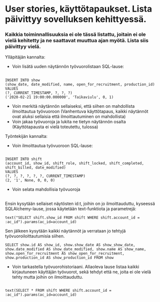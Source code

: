 # User stories, käyttötapaukset. Lista päivittyy sovelluksen kehittyessä. 
### Kaikkia toiminnallisuuksia ei ole tässä listattu, joitain ei ole vielä kehitetty ja ne saattavat muuttua ajan myötä. Lista siis päivittyy vielä.

Ylläpitäjän kannalta: 

*  Voin lisätä uuden näytännön työvuorolistaan
    SQL-lause:
##    

    INSERT INTO show 
    (show_date, date_modified, name, open_for_recruitment, production_id) 
    VALUES 
    (?, CURRENT_TIMESTAMP, ?, ?, ?)
    ('2020-02-21 19:00:00.000000', 'Taikaviulu', 0, 1)
    
*  Voin merkitä näytännön sellaiseksi, että siihen on mahdollista ilmoittautua työvuoroon (Vanhentuva käyttötapaus, kaikki näytännöt ovat aluksi sellaisia että ilmoittautuminen on mahdollista)
*  Voin jakaa työvuoroja ja lukita ne tietyn näytännön osalta (Käyttötapausta ei vielä toteutettu, tulossa)

Työntekijän kannalta:

*  Voin ilmoittautua työvuoroon
    SQL-lause:
    
##

    INSERT INTO shift 
    (account_id, show_id, shift_role, shift_locked, shift_completed, shift_billed, date_modified) 
    VALUES 
    (?, ?, ?, ?, ?, ?, CURRENT_TIMESTAMP)
    (2, '1', None, 0, 0, 0)

*  Voin selata mahdollisia työvuoroja

## 

Ensin kysytään sellaiset näytösten id:t, joihin on jo ilmoittauduttu, kyseessä SQLAlchemy-lause, jossa käytetään text-funktiota ja parametrejä:

    text("SELECT shift.show_id FROM shift WHERE shift.account_id = :ac_id").params(ac_id=account_id)
    
Sen jälkeen kysytään kaikki näytännöt ja verrataan jo tehtyjä työvuoroiloittautumisia siihen.

    SELECT show.id AS show_id, show.show_date AS show_show_date, show.date_modified AS show_date_modified, show.name AS show_name, show.open_for_recruitment AS show_open_for_recruitment, show.production_id AS show_production_id FROM show

*  Voin tarkastella työvuorohistoriaani. Allaoleva lause listaa kaikki kirjautuneen käyttäjän työvuorot, sekä tehdyt että ne, joita ei ole vielä tehty mutta joihin on ilmoittauduttu.

##

    text(SELECT * FROM shift WHERE shift.account_id = :ac_id").params(ac_id=account_id)
    
    
    
    
    


    
